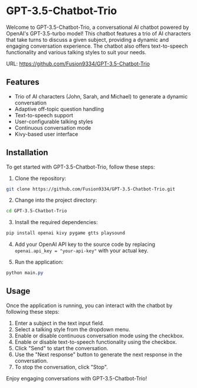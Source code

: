 # GPT-3.5-Chatbot-Trio

Welcome to GPT-3.5-Chatbot-Trio, a conversational AI chatbot powered by OpenAI's GPT-3.5-turbo model! This chatbot features a trio of AI characters that take turns to discuss a given subject, providing a dynamic and engaging conversation experience. The chatbot also offers text-to-speech functionality and various talking styles to suit your needs.

URL: https://github.com/Fusion9334/GPT-3.5-Chatbot-Trio

## Features

- Trio of AI characters (John, Sarah, and Michael) to generate a dynamic conversation
- Adaptive off-topic question handling
- Text-to-speech support
- User-configurable talking styles
- Continuous conversation mode
- Kivy-based user interface

## Installation

To get started with GPT-3.5-Chatbot-Trio, follow these steps:

1. Clone the repository:
```bash
git clone https://github.com/Fusion9334/GPT-3.5-Chatbot-Trio.git
```

2. Change into the project directory:
```bash
cd GPT-3.5-Chatbot-Trio
```

3. Install the required dependencies:
```bash
pip install openai kivy pygame gtts playsound
```

4. Add your OpenAI API key to the source code by replacing `openai.api_key = "your-api-key"` with your actual key.

5. Run the application:
```css
python main.py
```

## Usage

Once the application is running, you can interact with the chatbot by following these steps:

1. Enter a subject in the text input field.
2. Select a talking style from the dropdown menu.
3. Enable or disable continuous conversation mode using the checkbox.
4. Enable or disable text-to-speech functionality using the checkbox.
5. Click "Send" to start the conversation.
6. Use the "Next response" button to generate the next response in the conversation.
7. To stop the conversation, click "Stop".

Enjoy engaging conversations with GPT-3.5-Chatbot-Trio!
